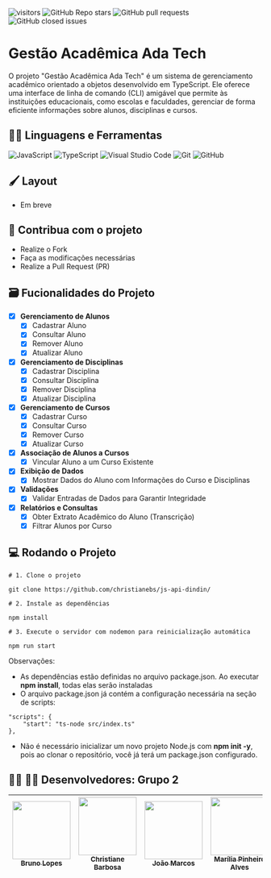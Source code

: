 ![visitors](https://visitor-badge.laobi.icu/badge?page_id=christianebs.projeto-poo-grupo-2) ![GitHub Repo stars](https://img.shields.io/github/stars/christianebs/projeto-poo-grupo-2) ![GitHub pull requests](https://img.shields.io/github/issues-pr/christianebs/projeto-poo-grupo-2) ![GitHub closed issues](https://img.shields.io/github/issues-closed/christianebs/projeto-poo-grupo-2)

# Gestão Acadêmica Ada Tech

O projeto "Gestão Acadêmica Ada Tech" é um sistema de gerenciamento acadêmico orientado a objetos desenvolvido em TypeScript. Ele oferece uma interface de linha de comando (CLI) amigável que permite às instituições educacionais, como escolas e faculdades, gerenciar de forma eficiente informações sobre alunos, disciplinas e cursos. 

## :woman_mechanic: Linguagens e Ferramentas

![JavaScript](https://img.shields.io/badge/javascript-0D1117.svg?style=for-the-badge&logo=javascript&logoColor=%23F7DF1E) ![TypeScript](https://img.shields.io/badge/typescript-0D1117.svg?style=for-the-badge&logo=typescript&logoColor=white) ![Visual Studio Code](https://img.shields.io/badge/Visual%20Studio%20Code-0D1117.svg?style=for-the-badge&logo=visual-studio-code&logoColor=0078d7) ![Git](https://img.shields.io/badge/git-0D1117.svg?style=for-the-badge&logo=git&logoColor=%23F05033) ![GitHub](https://img.shields.io/badge/github-0D1117.svg?style=for-the-badge&logo=github&logoColor=white)

## :paintbrush: Layout

- Em breve


## :triangular_flag_on_post: Contribua com o projeto

- Realize o Fork
- Faça as modificações necessárias
- Realize a Pull Request (PR)

## :card_file_box: Fucionalidades do Projeto

- [x] **Gerenciamento de Alunos**
    - [x] Cadastrar Aluno
    - [x] Consultar Aluno
    - [x] Remover Aluno
    - [x] Atualizar Aluno

- [x] **Gerenciamento de Disciplinas**
    - [x] Cadastrar Disciplina
    - [x] Consultar Disciplina
    - [x] Remover Disciplina
    - [x] Atualizar Disciplina

- [x] **Gerenciamento de Cursos**
    - [x] Cadastrar Curso
    - [x] Consultar Curso
    - [x] Remover Curso
    - [x] Atualizar Curso

- [x] **Associação de Alunos a Cursos**
    - [x] Vincular Aluno a um Curso Existente

- [x] **Exibição de Dados**
    - [x] Mostrar Dados do Aluno com Informações do Curso e Disciplinas

- [x] **Validações**
    - [x] Validar Entradas de Dados para Garantir Integridade

- [x] **Relatórios e Consultas**
    - [x] Obter Extrato Acadêmico do Aluno (Transcrição)
    - [x] Filtrar Alunos por Curso

## :computer: Rodando o Projeto

```shell
# 1. Clone o projeto

git clone https://github.com/christianebs/js-api-dindin/

# 2. Instale as dependências

npm install

# 3. Execute o servidor com nodemon para reinicialização automática

npm run start
```

Observações:

- As dependências estão definidas no arquivo package.json. Ao executar **npm install**, todas elas serão instaladas 
- O arquivo package.json já contém a configuração necessária na seção de scripts:

```shell 
"scripts": {
    "start": "ts-node src/index.ts"
},
```

- Não é necessário inicializar um novo projeto Node.js com **npm init -y**, pois ao clonar o repositório, você já terá um package.json configurado.


## :woman_technologist: :man_technologist: Desenvolvedores: Grupo 2

| [<img src="https://avatars.githubusercontent.com/u/118940939?v=4" width=115><br><sub>Bruno Lopes</sub>](https://github.com/brunoLopes-dev) | [<img src="https://user-images.githubusercontent.com/108686840/271874870-1003d6c2-7574-4104-a392-ab6b2713cff2.png" width=115><br><sub>Christiane Barbosa</sub>](https://github.com/christianebs) | [<img src="https://avatars.githubusercontent.com/u/56234707?v=4" width=115><br><sub>João Marcos</sub>](https://github.com/joaomcsferreira) | [<img src="https://avatars.githubusercontent.com/u/134095546?v=4" width=115><br><sub>Marília Pinheiro Alves</sub>](https://github.com/MariliaPinheiroAlves) | [<img src="https://avatars.githubusercontent.com/u/141584350?v=4" width=115><br><sub>Patrick Farias</sub>](https://github.com/patrickfariaslima) |
| :----------------------------------------------------------------------------------------------------------------------------------: |  :----------------------------------------------------------------------------------------------------------------------------------: |  :----------------------------------------------------------------------------------------------------------------------------------: |  :----------------------------------------------------------------------------------------------------------------------------------: |  :----------------------------------------------------------------------------------------------------------------------------------: | 